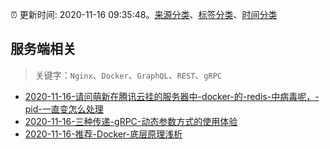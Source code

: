 :alarm_clock: 更新时间: 2020-11-16 09:35:48。[来源分类](../README.md)、[标签分类](../TAGS.md)、[时间分类](../TIMELINE.md)

## 服务端相关


> 关键字：`Nginx`、`Docker`、`GraphQL`、`REST`、`gRPC`



- [2020-11-16-请问萌新在腾讯云挂的服务器中-docker-的-redis-中病毒呢，-pid-一直变怎么处理](https://www.v2ex.com/t/725863) 
- [2020-11-16-三种传递-gRPC-动态参数方式的使用体验](https://toutiao.io/k/3ov45qs) 
- [2020-11-16-推荐-Docker-底层原理浅析](https://toutiao.io/k/nvbge2t) 
